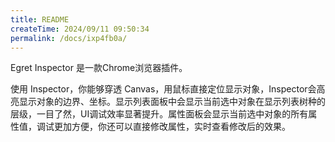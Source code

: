 ```yaml
---
title: README
createTime: 2024/09/11 09:50:34
permalink: /docs/ixp4fb0a/
---
```


Egret Inspector 是一款Chrome浏览器插件。

使用 Inspector，你能够穿透 Canvas，用鼠标直接定位显示对象，Inspector会高亮显示对象的边界、坐标。显示列表面板中会显示当前选中对象在显示列表树种的层级，一目了然，UI调试效率显著提升。属性面板会显示当前选中对象的所有属性值，调试更加方便，你还可以直接修改属性，实时查看修改后的效果。